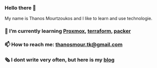 ### Hello there 👋

My name is Thanos Mourtzoukos and I like to learn and use technologie.

### 🌱 I’m currently learning [Proxmox](https://www.proxmox.com/), [terraform](https://www.terraform.io/), [packer](https://www.packer.io/)
### 📫 How to reach me: thanosmour.tk@gmail.com
### 🗞️ I dont write very often, but here is my [blog](https://thanos.mourtzoukos.space/)

<!--
**athamour1/athamour1** is a ✨ _special_ ✨ repository because its `README.md` (this file) appears on your GitHub profile.

Here are some ideas to get you started:

- 🔭 I’m currently working on ...
- 🌱 I’m currently learning ...
- 👯 I’m looking to collaborate on ...
- 🤔 I’m looking for help with ...
- 💬 Ask me about ...
- 📫 How to reach me: ...
- 😄 Pronouns: ...
- ⚡ Fun fact: ...


### 🔭 I’m currently working with European Dymanics in Greece, as a Devops Engineer

-->
